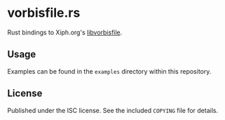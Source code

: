 # vorbisfile.rs

Rust bindings to Xiph.org's [libvorbisfile].

[libvorbisfile]: https://www.xiph.org/vorbis/doc/vorbisfile/index.html

## Usage

Examples can be found in the `examples` directory within this repository.

## License

Published under the ISC license. See the included `COPYING` file for details.
